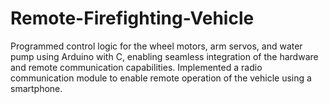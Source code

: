 # Remote-Firefighting-Vehicle
Programmed control logic for the wheel motors, arm servos, and water pump using Arduino with C, enabling seamless integration of the hardware and remote communication capabilities. Implemented a radio communication module to enable remote operation of the vehicle using a smartphone.
